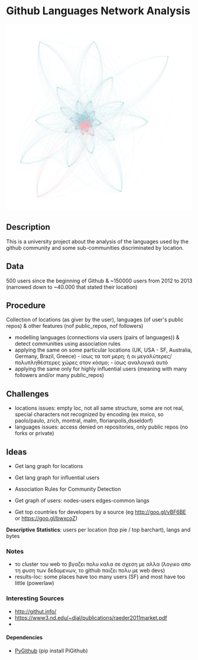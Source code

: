 # Github Languages Network Analysis

![Language Graph](graph.png)

## Description
This is a university project about the analysis of the languages used by the github community and some sub-communities discriminated by location.

## Data
500 users since the beginning of Github & ~150000 users from 2012 to 2013 (narrowed down to ~40.000 that stated their location)

## Procedure
Collection of locations (as giver by the user), languages (of user's public repos) & other features (nof public_repos, nof followers)
* modelling languages (connections via users (pairs of languages)) & detect communities using association rules
* applying the same on some particular locations (UK, USA - SF, Australia, Germany, Brazil, Greece) - ίσως τα τοπ μερη; ή οι μεγαλύτερες/πολυπληθέστερες χώρες στον κόσμο; - ίσως αναλογικά αυτό
* applying the same only for highly influential users (meaning with many followers and/or many public_repos)

## Challenges
* locations issues: empty loc, not all same structure, some are not real, special characters not recognized by encoding (ex mxico, so paolo/paulo, zrich, montral, malm, florianpolis,dsseldorf)
* languages issues: access denied on repositories, only public repos (no forks or private)

## Ideas
* Get lang graph for locations
* Get lang graph for influential users
* Association Rules for Community Detection
* Get graph of users: nodes-users edges-common langs

* Get top countries for developers by a source (eg http://goo.gl/vBF6BE or https://goo.gl/bwxcoZ)

**Descriptive Statistics**:
users per location (top pie / top barchart), langs and bytes  

### Notes
* το cluster του web το βγαζει πολυ καλα σε σχεση με αλλα (λογικο απο τη φυση των δεδομενων, το github παιζει πολυ με web devs)
* results-loc: some places have too many users (SF) and most have too little (powerlaw)

### Interesting Sources
* http://githut.info/
* https://www3.nd.edu/~dial/publications/raeder2011market.pdf
* 

#### Dependencies
* [PyGithub](https://github.com/PyGithub/PyGithub) (pip install PiGithub) 
